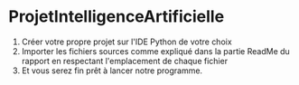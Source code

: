 # ProjetIntelligenceArtificielle
  1. Créer votre propre projet sur l'IDE Python de votre choix
  2. Importer les fichiers sources comme expliqué dans la partie ReadMe du rapport en respectant l'emplacement de chaque fichier
  3. Et vous serez fin prêt à lancer notre programme.
